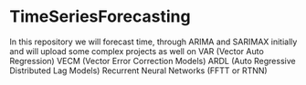 # TimeSeriesForecasting
In this repository we will forecast time, through ARIMA and SARIMAX initially and  will upload some complex projects as well on VAR (Vector Auto Regression) VECM (Vector Error Correction Models) ARDL (Auto Regressive Distributed Lag Models) Recurrent Neural Networks (FFTT or RTNN)
